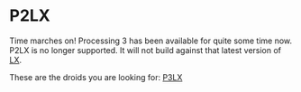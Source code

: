 P2LX
====

Time marches on! Processing 3 has been available for quite some time now. P2LX is no longer supported. It will not build against that latest version of [LX](https://github.com/heronarts/LX).

These are the droids you are looking for: [P3LX](https://github.com/heronarts/P3LX)
